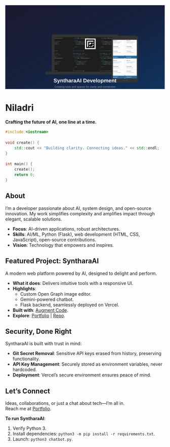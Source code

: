 <div align="center">
  <img src="assets/images/og-image-devices.svg" alt="SyntharaAI Development" width="600">
</div>

# Niladri

**Crafting the future of AI, one line at a time.**

```cpp
#include <iostream>

void create() {
    std::cout << "Building clarity. Connecting ideas." << std::endl;
}

int main() {
    create();
    return 0;
}
```

## About

I’m a developer passionate about AI, system design, and open-source innovation. My work simplifies complexity and amplifies impact through elegant, scalable solutions.

- **Focus**: AI-driven applications, robust architectures.  
- **Skills**: AI/ML, Python (Flask), web development (HTML, CSS, JavaScript), open-source contributions.  
- **Vision**: Technology that empowers and inspires.

## Featured Project: SyntharaAI

A modern web platform powered by AI, designed to delight and perform.

- **What it does**: Delivers intuitive tools with a responsive UI.  
- **Highlights**:  
  - Custom Open Graph image editor.  
  - Gemini-powered chatbot.  
  - Flask backend, seamlessly deployed on Vercel.  
- **Built with**: [Augment Code](https://www.augmentcode.com/).  
- **Explore**: [Portfolio](bniladridas.github.io) | [Repo](#).

## Security, Done Right

SyntharaAI is built with trust in mind:  

- **Git Secret Removal**: Sensitive API keys erased from history, preserving functionality.  
- **API Key Management**: Securely stored as environment variables, never hardcoded.  
- **Deployment**: Vercel’s secure environment ensures peace of mind.

## Let’s Connect

Ideas, collaborations, or just a chat about tech—I’m all in.  
Reach me at [Portfolio](bniladridas.github.io).  

**To run SyntharaAI**:  
1. Verify Python 3.  
2. Install dependencies: `python3 -m pip install -r requirements.txt`.  
3. Launch: `python3 chatbot.py`.